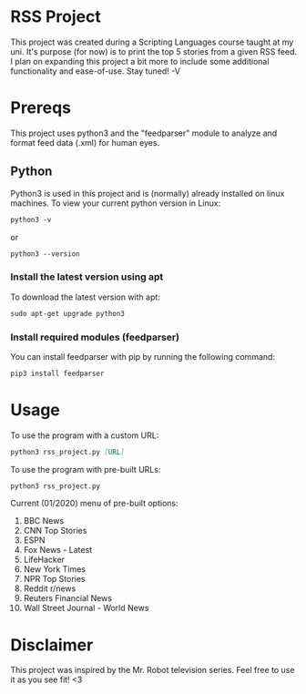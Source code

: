 # RSS Project
This project was created during a Scripting Languages course taught at my uni. It's purpose (for now) is to print the top 5 stories from a given RSS feed. I plan on expanding this project a bit more to include some additional functionality and ease-of-use. Stay tuned! -V

# Prereqs
This project uses python3 and the "feedparser" module to analyze and format feed data (.xml) for human eyes.

## Python
Python3 is used in this project and is (normally) already installed on linux machines.
To view your current python version in Linux:
```markdown
python3 -v
```
or
```markdown
python3 --version
```
### Install the latest version using apt
To download the latest version with apt:
```markdown
sudo apt-get upgrade python3
```
### Install required modules (feedparser)
You can install feedparser with pip by running the following command:
```markdown
pip3 install feedparser
```

# Usage
To use the program with a custom URL:
```markdown
python3 rss_project.py [URL]
```
To use the program with pre-built URLs: 
```markdown
python3 rss_project.py
```

Current (01/2020) menu of pre-built options:

1. BBC News
2. CNN Top Stories
3. ESPN
4. Fox News - Latest
5. LifeHacker
6. New York Times
7. NPR Top Stories
8. Reddit r/news
9. Reuters Financial News
10. Wall Street Journal - World News

# Disclaimer
This project was inspired by the Mr. Robot television series. Feel free to use it as you see fit! <3
